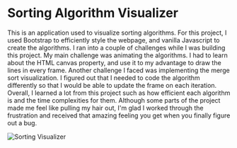 # Sorting Algorithm Visualizer
This is an application used to visualize sorting algorithms. For this project, I used Bootstrap to efficiently style the webpage, and vanilla Javascript to create the algorithms. I ran into a couple of challenges while I was building this project. My main challenge was animating the algorithms. I had to learn about the HTML canvas property, and use it to my advantage to draw the lines in every frame. Another challenge I faced was implementing the merge sort visualization. I figured out that I needed to code the algorithm differently so that I would be able to update the frame on each iteration. Overall, I learned a lot from this project such as how efficient each algorithm is and the time complexities for them. Although some parts of the project made me feel like pulling my hair out, I'm glad I worked through the frustration and received that amazing feeling you get when you finally figure out a bug.

![Sorting Visualizer](demo/Sorting_Visualizer.gif)